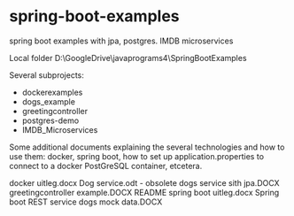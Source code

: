 # spring-boot-examples
spring boot examples with jpa, postgres. IMDB microservices

Local folder D:\GoogleDrive\javaprograms4\SpringBootExamples

Several subprojects:
- dockerexamples
- dogs_example
- greetingcontroller
- postgres-demo
- IMDB_Microservices


Some additional documents explaining the several technologies and how to use them: docker, spring boot, how to set up application.properties to connect to a docker PostGreSQL container, etcetera.

docker uitleg.docx
Dog service.odt  - obsolete
dogs service sith jpa.DOCX
greetingcontroller example.DOCX
README spring boot uitleg.docx
Spring boot REST service dogs mock data.DOCX 
